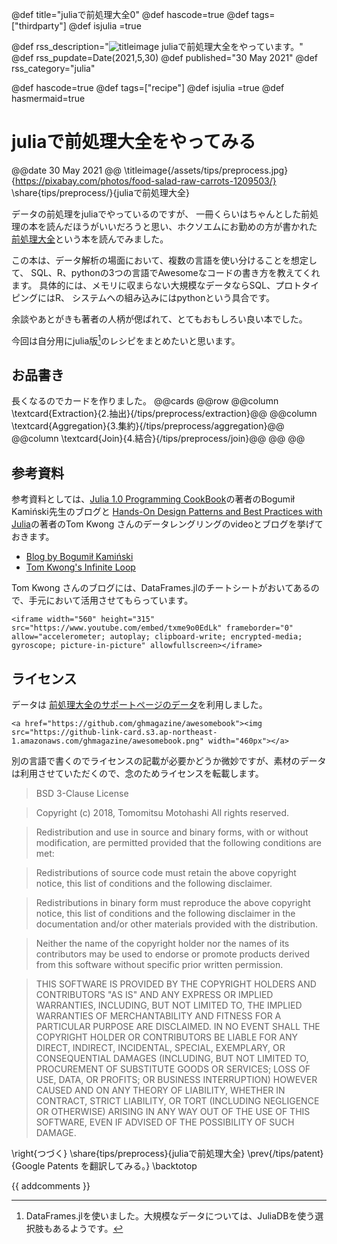 @def title="juliaで前処理大全0"
@def hascode=true
@def tags=["thirdparty"]
@def isjulia =true

@def rss_description="![titleimage](/assets/tips/preprocess1.jpg) juliaで前処理大全をやっています。"
@def rss_pupdate=Date(2021,5,30)
@def published="30 May 2021"
@def rss_category="julia"

@def hascode=true
@def tags=["recipe"]
@def isjulia =true 
@def hasmermaid=true
# juliaで前処理大全をやってみる
@@date
30 May 2021
@@
\titleimage{/assets/tips/preprocess.jpg}{https://pixabay.com/photos/food-salad-raw-carrots-1209503/}
\share{tips/preprocess/}{juliaで前処理大全}

データの前処理をjuliaでやっているのですが、
一冊くらいはちゃんとした前処理の本を読んだほうがいいだろうと思い、ホクソエムにお勤めの方が書かれた
[前処理大全](https://gihyo.jp/book/2018/978-4-7741-9647-3)という本を読んでみました。

この本は、データ解析の場面において、複数の言語を使い分けることを想定して、
SQL、R、pythonの3つの言語でAwesomeなコードの書き方を教えてくれます。
具体的には、メモリに収まらない大規模なデータならSQL、プロトタイピングにはR、
システムへの組み込みにはpythonという具合です。

余談やあとがきも著者の人柄が偲ばれて、とてもおもしろい良い本でした。

今回は自分用にjulia版[^1]のレシピをまとめたいと思います。

## お品書き
長くなるのでカードを作りました。
@@cards
@@row
@@column \textcard{Extraction}{2.抽出}{/tips/preprocess/extraction}@@
@@column \textcard{Aggregation}{3.集約}{/tips/preprocess/aggregation}@@
@@column \textcard{Join}{4.結合}{/tips/preprocess/join}@@
@@
@@

## 参考資料
参考資料としては、[Julia 1.0 Programming CookBook](https://www.packtpub.com/product/julia-1-0-programming-cookbook/9781788998369)の著者のBogumił Kamiński先生のブログと
[Hands-On Design Patterns and Best Practices with Julia](https://www.packtpub.com/product/hands-on-design-patterns-and-best-practices-with-julia/9781838648817)の著者のTom Kwong さんのデータレングリングのvideoとブログを挙げておきます。

- [Blog by Bogumił Kamiński](https://bkamins.github.io/)
- [Tom Kwong's Infinite Loop](https://ahsmart.com/)

Tom Kwong さんのブログには、DataFrames.jlのチートシートがおいてあるので、手元において活用させてもらっています。

~~~
<iframe width="560" height="315" src="https://www.youtube.com/embed/txme9o0EdLk" frameborder="0" allow="accelerometer; autoplay; clipboard-write; encrypted-media; gyroscope; picture-in-picture" allowfullscreen></iframe>
~~~



## ライセンス

データは
[前処理大全のサポートページのデータ](https://github.com/ghmagazine/awesomebook)を利用しました。

~~~
<a href="https://github.com/ghmagazine/awesomebook"><img src="https://github-link-card.s3.ap-northeast-1.amazonaws.com/ghmagazine/awesomebook.png" width="460px"></a>
~~~

別の言語で書くのでライセンスの記載が必要かどうか微妙ですが、素材のデータは利用させていただくので、念のためライセンスを転載します。

>BSD 3-Clause License

>Copyright (c) 2018, Tomomitsu Motohashi
>All rights reserved.

>Redistribution and use in source and binary forms, with or without
>modification, are permitted provided that the following conditions are met:

> Redistributions of source code must retain the above copyright notice, this
>list of conditions and the following disclaimer.

> Redistributions in binary form must reproduce the above copyright notice,
>this list of conditions and the following disclaimer in the documentation
>and/or other materials provided with the distribution.

> Neither the name of the copyright holder nor the names of its
>contributors may be used to endorse or promote products derived from
>this software without specific prior written permission.

>THIS SOFTWARE IS PROVIDED BY THE COPYRIGHT HOLDERS AND CONTRIBUTORS "AS IS"
>AND ANY EXPRESS OR IMPLIED WARRANTIES, INCLUDING, BUT NOT LIMITED TO, THE
>IMPLIED WARRANTIES OF MERCHANTABILITY AND FITNESS FOR A PARTICULAR PURPOSE ARE
>DISCLAIMED. IN NO EVENT SHALL THE COPYRIGHT HOLDER OR CONTRIBUTORS BE LIABLE
>FOR ANY DIRECT, INDIRECT, INCIDENTAL, SPECIAL, EXEMPLARY, OR CONSEQUENTIAL
>DAMAGES (INCLUDING, BUT NOT LIMITED TO, PROCUREMENT OF SUBSTITUTE GOODS OR
>SERVICES; LOSS OF USE, DATA, OR PROFITS; OR BUSINESS INTERRUPTION) HOWEVER
>CAUSED AND ON ANY THEORY OF LIABILITY, WHETHER IN CONTRACT, STRICT LIABILITY,
>OR TORT (INCLUDING NEGLIGENCE OR OTHERWISE) ARISING IN ANY WAY OUT OF THE USE
>OF THIS SOFTWARE, EVEN IF ADVISED OF THE POSSIBILITY OF SUCH DAMAGE.

[^1]: DataFrames.jlを使いました。大規模なデータについては、JuliaDBを使う選択肢もあるようです。

\right{つづく}
\share{tips/preprocess}{juliaで前処理大全}
\prev{/tips/patent}{Google Patents を翻訳してみる。}
\backtotop

{{ addcomments }}